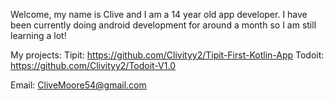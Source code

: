 Welcome, my name is Clive and I am a 14 year old app developer. I have been currently doing android development for around a month so I am still learning a lot!

My projects: 
Tipit: https://github.com/Clivityy2/Tipit-First-Kotlin-App
Todoit: https://github.com/Clivityy2/Todoit-V1.0

Email: CliveMoore54@gmail.com
